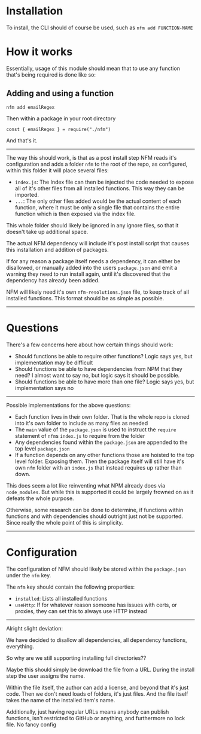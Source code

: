 # Installation

To install, the CLI should of course be used, such as `nfm add FUNCTION-NAME`

# How it works

Essentially, usage of this module should mean that to use any function that's being required is done like so:

## Adding and using a function

`nfm add emailRegex`

Then within a package in your root directory

`const { emailRegex } = require("./nfm")`

And that's it.

---

The way this should work, is that as a post install step NFM reads it's configuration and adds a folder `nfm` to the root of the repo, as configured, within this folder it will place several files:

* `index.js`: The Index file can then be injected the code needed to expose all of it's other files from all installed functions. This way they can be imported.
* `...`: The only other files added would be the actual content of each function, where it must be only a single file that contains the entire function which is then exposed via the index file.

This whole folder should likely be ignored in any ignore files, so that it doesn't take up additional space.

The actual NFM dependency will include it's post install script that causes this installation and addition of packages.

If for any reason a package itself needs a dependency, it can either be disallowed, or manually added into the users `package.json` and emit a warning they need to run install again, until it's discovered that the dependency has already been added.

NFM will likely need it's own `nfm-resolutions.json` file, to keep track of all installed functions. This format should be as simple as possible.

---

# Questions

There's a few concerns here about how certain things should work:

* Should functions be able to require other functions? Logic says yes, but implementation may be difficult
* Should functions be able to have dependencies from NPM that they need? I almost want to say no, but logic says it should be possible.
* Should functions be able to have more than one file? Logic says yes, but implementation says no


---

Possible implementations for the above questions:

- Each function lives in their own folder. That is the whole repo is cloned into it's own folder to include as many files as needed
- The `main` value of the `package.json` is used to instruct the `require` statement of `nfm`s `index.js` to require from the folder
- Any dependencies found within the `package.json` are appended to the top level `package.json`
- If a function depends on any other functions those are hoisted to the top level folder. Exposing them. Then the package itself will still have it's own `nfm` folder with an `index.js` that instead requires up rather than down.

This does seem a lot like reinventing what NPM already does via `node_modules`. But while this is supported it could be largely frowned on as it defeats the whole purpose.

Otherwise, some research can be done to determine, if functions within functions and with dependencies should outright just not be supported. Since really the whole point of this is simplicity.

---

# Configuration

The configuration of NFM should likely be stored within the `package.json` under the `nfm` key.

The `nfm` key should contain the following properties:

* `installed`: Lists all installed functions
* `useHttp`: If for whatever reason someone has issues with certs, or proxies, they can set this to always use HTTP instead

---

Alright slight deviation:

We have decided to disallow all dependencies, all dependency functions, everything.

So why are we still supporting installing full directories??

Maybe this should simply be download the file from a URL. During the install step the user assigns the name.

Within the file itself, the author can add a license, and beyond that it's just code. Then we don't need loads of folders, it's just files. And the file itself takes the name of the installed item's name.

Additionally, just having regular URLs means anybody can publish functions, isn't restricted to GitHub or anything, and furthermore no lock file. No fancy config
